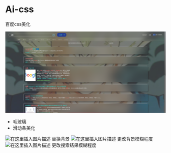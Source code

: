 # Ai-css
百度css美化

![image-20200710121133571](README/image-20200710121133571.png)



- 毛玻璃
- 滑动条美化


![在这里插入图片描述](https://img-blog.csdnimg.cn/20200710121637477.png?x-oss-process=image/watermark,type_ZmFuZ3poZW5naGVpdGk,shadow_10,text_aHR0cHM6Ly9ibG9nLmNzZG4ubmV0L3FxXzQwOTQxMDI3,size_16,color_FFFFFF,t_70)
替换背景
![在这里插入图片描述](https://img-blog.csdnimg.cn/20200710121716918.png?x-oss-process=image/watermark,type_ZmFuZ3poZW5naGVpdGk,shadow_10,text_aHR0cHM6Ly9ibG9nLmNzZG4ubmV0L3FxXzQwOTQxMDI3,size_16,color_FFFFFF,t_70)
更改背景模糊程度
![在这里插入图片描述](https://img-blog.csdnimg.cn/20200710121755452.png?x-oss-process=image/watermark,type_ZmFuZ3poZW5naGVpdGk,shadow_10,text_aHR0cHM6Ly9ibG9nLmNzZG4ubmV0L3FxXzQwOTQxMDI3,size_16,color_FFFFFF,t_70)
更改搜索结果模糊程度